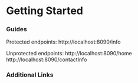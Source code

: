 # Getting Started

### Guides
Protected endpoints:
http://localhost:8090/info

Unprotected endpoints:
http://localhost:8090/home
http://localhost:8090/contactInfo

### Additional Links

